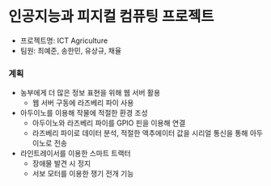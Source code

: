 # 인공지능과 피지컬 컴퓨팅 프로젝트
* 프로젝트명: ICT Agriculture
* 팀원: 최예준, 송한민, 유상규, 채율

### 계획
- 농부에게 더 많은 정보 표현을 위해 웹 서버 활용
  - 웹 서버 구동에 라즈베리 파이 사용
- 아두이노를 이용해 작물에 적절한 환경 조성
  - 아두이노와 라즈베리 파이를 GPIO 핀을 이용해 연결
  - 라즈베리 파이로 데이터 분석, 적절한 액추에이터 값을 시리얼 통신을 통해 아두이노로 전송
- 라인트레이서를 이용한 스마트 트랙터
  - 장애물 발견 시 정지
  - 서보 모터를 이용한 쟁기 전개 기능
